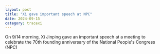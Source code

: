 ```yaml
---
layout: post
title: "Xi gave important speech at NPC"
date: 2024-09-15
category: tracexi
---
```


On 9/14 morning, Xi Jinping gave an important speech at a meeting to celebrate the 70th founding anniversary of the National People's Congress (NPC)
